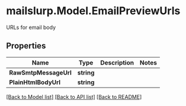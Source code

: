 # mailslurp.Model.EmailPreviewUrls
URLs for email body

## Properties

Name | Type | Description | Notes
------------ | ------------- | ------------- | -------------
**RawSmtpMessageUrl** | **string** |  | 
**PlainHtmlBodyUrl** | **string** |  | 

[[Back to Model list]](../README#documentation-for-models) [[Back to API list]](../README#documentation-for-api-endpoints) [[Back to README]](../README)

